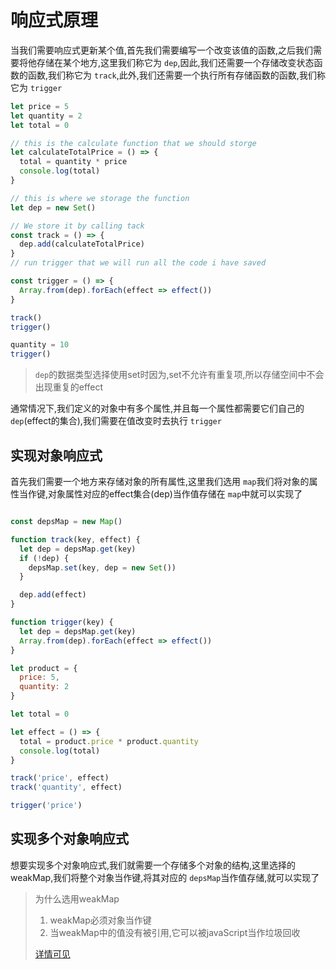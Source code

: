 # 响应式原理

当我们需要响应式更新某个值,首先我们需要编写一个改变该值的函数,之后我们需要将他存储在某个地方,这里我们称它为 `dep`,因此,我们还需要一个存储改变状态函数的函数,我们称它为 `track`,此外,我们还需要一个执行所有存储函数的函数,我们称它为 `trigger`

```js
let price = 5
let quantity = 2
let total = 0

// this is the calculate function that we should storge
let calculateTotalPrice = () => {
  total = quantity * price
  console.log(total)
}

// this is where we storage the function
let dep = new Set()

// We store it by calling tack
const track = () => {
  dep.add(calculateTotalPrice)
}
// run trigger that we will run all the code i have saved

const trigger = () => {
  Array.from(dep).forEach(effect => effect())
}

track()
trigger()

quantity = 10
trigger()
```

> `dep`的数据类型选择使用set时因为,set不允许有重复项,所以存储空间中不会出现重复的effect

通常情况下,我们定义的对象中有多个属性,并且每一个属性都需要它们自己的 `dep`(effect的集合),我们需要在值改变时去执行 `trigger`

## 实现对象响应式

首先我们需要一个地方来存储对象的所有属性,这里我们选用 `map`我们将对象的属性当作键,对象属性对应的effect集合(dep)当作值存储在 `map`中就可以实现了

```js

const depsMap = new Map()

function track(key, effect) {
  let dep = depsMap.get(key)
  if (!dep) {
    depsMap.set(key, dep = new Set())
  }

  dep.add(effect)
}

function trigger(key) {
  let dep = depsMap.get(key)
  Array.from(dep).forEach(effect => effect())
}

let product = {
  price: 5,
  quantity: 2
}

let total = 0

let effect = () => {
  total = product.price * product.quantity
  console.log(total)
}

track('price', effect)
track('quantity', effect)

trigger('price')
```

## 实现多个对象响应式

想要实现多个对象响应式,我们就需要一个存储多个对象的结构,这里选择的weakMap,我们将整个对象当作键,将其对应的 `depsMap`当作值存储,就可以实现了

> 为什么选用weakMap
>
> 1. weakMap必须对象当作键
> 2. 当weakMap中的值没有被引用,它可以被javaScript当作垃圾回收
>
> [详情可见]()
